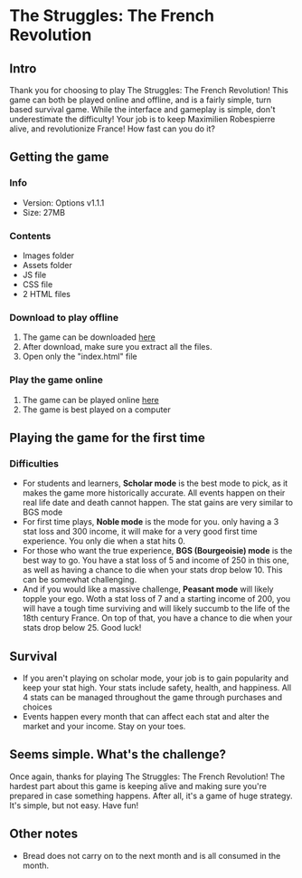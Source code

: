 # The Struggles: The French Revolution

## Intro

Thank you for choosing to play The Struggles: The French Revolution! This game can both be played online and offline, and is a fairly simple, turn based survival game. While the interface and gameplay is simple, don't underestimate the difficulty! Your job is to keep Maximilien Robespierre alive, and revolutionize France! How fast can you do it?

## Getting the game

### Info

- Version: Options v1.1.1
- Size: 27MB

### Contents

- Images folder
- Assets folder
- JS file
- CSS file
- 2 HTML files

### Download to play offline

1. The game can be downloaded [here](https://github.com/Imeanbusiness/The-Struggles-French-Revolution/archive/refs/tags/Options-V1-A.zip)
2. After download, make sure you extract all the files.
3. Open only the "index.html" file

### Play the game online

1. The game can be played online [here](https://imeanbusiness.github.io/The-Struggles-French-Revolution/)
2. The game is best played on a computer

## Playing the game for the first time

### Difficulties

- For students and learners, **Scholar mode** is the best mode to pick, as it makes the game more historically accurate. All events happen on their real life date and death cannot happen. The stat gains are very similar to BGS mode
- For first time plays, **Noble mode** is the mode for you. only having a 3 stat loss and 300 income, it will make for a very good first time experience. You only die when a stat hits 0.
- For those who want the true experience, **BGS (Bourgeoisie) mode** is the best way to go. You have a stat loss of 5 and income of 250 in this one, as well as having a chance to die when your stats drop below 10. This can be somewhat challenging.
- And if you would like a massive challenge, **Peasant mode** will likely topple your ego. Woth a stat loss of 7 and a starting income of 200, you will have a tough time surviving and will likely succumb to the life of the 18th century France. On top of that, you have a chance to die when your stats drop below 25. Good luck!

## Survival

- If you aren't playing on scholar mode, your job is to gain popularity and keep your stat high. Your stats include safety, health, and happiness. All 4 stats can be managed throughout the game through purchases and choices
- Events happen every month that can affect each stat and alter the market and your income. Stay on your toes.

## Seems simple. What's the challenge?

Once again, thanks for playing The Struggles: The French Revolution! The hardest part about this game is keeping alive and making sure you're prepared in case something happens. After all, it's a game of huge strategy. It's simple, but not easy. Have fun!

## Other notes

- Bread does not carry on to the next month and is all consumed in the month.
